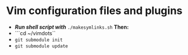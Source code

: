 # Vim configuration files and plugins
 * ***Run shell script with*** ```./makesymlinks.sh``` **Then:**
  * ```cd ~/vimdots``
  * ```git submodule init```
  * ```git submodule update```
